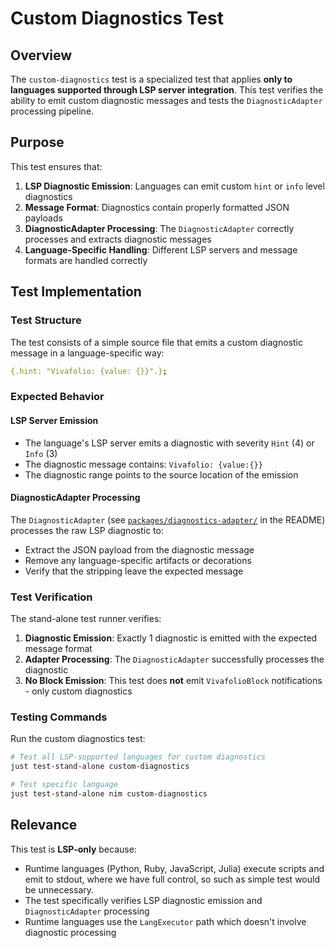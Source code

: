 # Custom Diagnostics Test

## Overview

The `custom-diagnostics` test is a specialized test that applies **only to languages supported through LSP server integration**. This test verifies the ability to emit custom diagnostic messages and tests the `DiagnosticAdapter` processing pipeline.

## Purpose

This test ensures that:

1. **LSP Diagnostic Emission**: Languages can emit custom `hint` or `info` level diagnostics
2. **Message Format**: Diagnostics contain properly formatted JSON payloads
3. **DiagnosticAdapter Processing**: The `DiagnosticAdapter` correctly processes and extracts diagnostic messages
4. **Language-Specific Handling**: Different LSP servers and message formats are handled correctly

## Test Implementation

### Test Structure

The test consists of a simple source file that emits a custom diagnostic message in a language-specific way:

```nim
{.hint: "Vivafolio: {value: {}}".};
```

### Expected Behavior

#### LSP Server Emission
- The language's LSP server emits a diagnostic with severity `Hint` (4) or `Info` (3)
- The diagnostic message contains: `Vivafolio: {value:{}}`
- The diagnostic range points to the source location of the emission

#### DiagnosticAdapter Processing
The `DiagnosticAdapter` (see [`packages/diagnostics-adapter/`](../../../packages/diagnostics-adapter/) in the README) processes the raw LSP diagnostic to:

- Extract the JSON payload from the diagnostic message
- Remove any language-specific artifacts or decorations
- Verify that the stripping leave the expected message

### Test Verification

The stand-alone test runner verifies:

1. **Diagnostic Emission**: Exactly 1 diagnostic is emitted with the expected message format
3. **Adapter Processing**: The `DiagnosticAdapter` successfully processes the diagnostic
4. **No Block Emission**: This test does **not** emit `VivafolioBlock` notifications - only custom diagnostics

### Testing Commands

Run the custom diagnostics test:

```bash
# Test all LSP-supported languages for custom diagnostics
just test-stand-alone custom-diagnostics

# Test specific language
just test-stand-alone nim custom-diagnostics
```

## Relevance

This test is **LSP-only** because:

- Runtime languages (Python, Ruby, JavaScript, Julia) execute scripts and emit to stdout, where we have full control, so such as simple test would be unnecessary.
- The test specifically verifies LSP diagnostic emission and `DiagnosticAdapter` processing
- Runtime languages use the `LangExecutor` path which doesn't involve diagnostic processing





